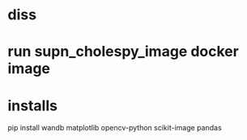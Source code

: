 # diss

# run supn_cholespy_image docker image

# installs
pip install wandb matplotlib opencv-python scikit-image pandas